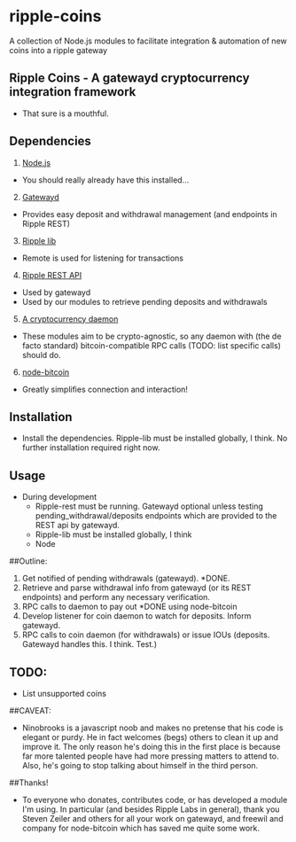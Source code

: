 ripple-coins
============

A collection of Node.js modules to facilitate integration &amp; automation of new coins into a ripple gateway


## Ripple Coins - A gatewayd cryptocurrency integration framework

  - That sure is a mouthful.

## Dependencies

1. [Node.js](https://github.com/joyent/node/wiki/Installing-Node.js-via-package-manager)
  - You should really already have this installed...
 
2. [Gatewayd](https://github.com/ripple/gatewayd)
  - Provides easy deposit and withdrawal management (and endpoints in Ripple REST)

3. [Ripple lib](https://github.com/ripple/ripple-lib)
  - Remote is used for listening for transactions

4. [Ripple REST API](https://github.com/ripple/ripple-rest.git)
  - Used by gatewayd
  - Used by our modules to retrieve pending deposits and withdrawals

5. [A cryptocurrency daemon](https://github.com/dogecoin/dogecoin)
  - These modules aim to be crypto-agnostic, so any daemon with (the de facto standard) bitcoin-compatible RPC calls (TODO: list specific calls) should do.

6. [node-bitcoin](https://www.npmjs.org/package/bitcoin)
  - Greatly simplifies connection and interaction!

## Installation
 - Install the dependencies. Ripple-lib must be installed globally, I think. No further installation required right now.

## Usage
 - During development
   - Ripple-rest must be running. Gatewayd optional unless testing pending_withdrawal/deposits endpoints which are provided to the REST api by gatewayd.
   - Ripple-lib must be installed globally, I think
   - Node <module being tested>

##Outline:
 1. Get notified of pending withdrawals (gatewayd). *DONE.
 2. Retrieve and parse withdrawal info from gatewayd (or its REST endpoints) and perform any necessary verification.
 3. RPC calls to daemon to pay out *DONE using node-bitcoin
 4. Develop listener for coin daemon to watch for deposits. Inform gatewayd.
 5. RPC calls to coin daemon (for withdrawals) or issue IOUs (deposits. Gatewayd handles this. I think. Test.)

## TODO:
 - List unsupported coins

##CAVEAT:
 - Ninobrooks is a javascript noob and makes no pretense that his code is elegant or purdy. He in fact welcomes (begs) others to clean it up and improve it. The only reason he's doing this in the first place is because far more talented people have had more pressing matters to attend to. Also, he's going to stop talking about himself in the third person.

##Thanks!
 - To everyone who donates, contributes code, or has developed a module I'm using. In particular (and besides Ripple Labs in general), thank you Steven Zeiler and others for all your work on gatewayd, and freewil and company for node-bitcoin which has saved me quite some work.
